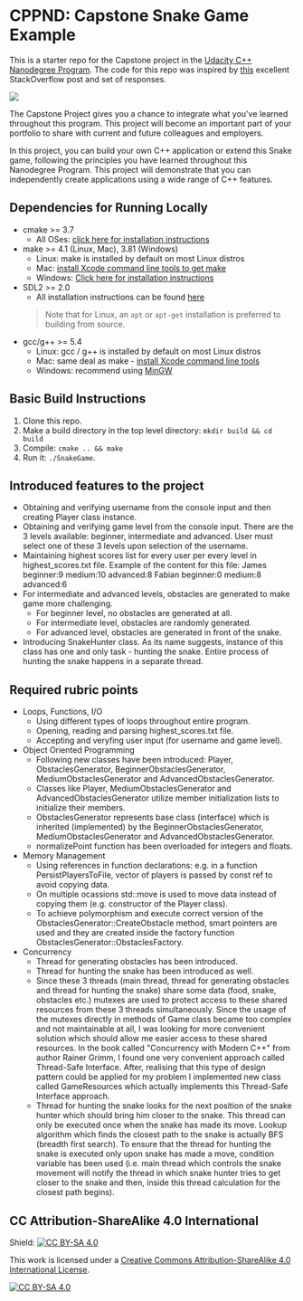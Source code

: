 # CPPND: Capstone Snake Game Example

This is a starter repo for the Capstone project in the [Udacity C++ Nanodegree Program](https://www.udacity.com/course/c-plus-plus-nanodegree--nd213). The code for this repo was inspired by [this](https://codereview.stackexchange.com/questions/212296/snake-game-in-c-with-sdl) excellent StackOverflow post and set of responses.

<img src="snake_game.gif"/>

The Capstone Project gives you a chance to integrate what you've learned throughout this program. This project will become an important part of your portfolio to share with current and future colleagues and employers.

In this project, you can build your own C++ application or extend this Snake game, following the principles you have learned throughout this Nanodegree Program. This project will demonstrate that you can independently create applications using a wide range of C++ features.

## Dependencies for Running Locally
* cmake >= 3.7
  * All OSes: [click here for installation instructions](https://cmake.org/install/)
* make >= 4.1 (Linux, Mac), 3.81 (Windows)
  * Linux: make is installed by default on most Linux distros
  * Mac: [install Xcode command line tools to get make](https://developer.apple.com/xcode/features/)
  * Windows: [Click here for installation instructions](http://gnuwin32.sourceforge.net/packages/make.htm)
* SDL2 >= 2.0
  * All installation instructions can be found [here](https://wiki.libsdl.org/Installation)
  >Note that for Linux, an `apt` or `apt-get` installation is preferred to building from source. 
* gcc/g++ >= 5.4
  * Linux: gcc / g++ is installed by default on most Linux distros
  * Mac: same deal as make - [install Xcode command line tools](https://developer.apple.com/xcode/features/)
  * Windows: recommend using [MinGW](http://www.mingw.org/)

## Basic Build Instructions

1. Clone this repo.
2. Make a build directory in the top level directory: `mkdir build && cd build`
3. Compile: `cmake .. && make`
4. Run it: `./SnakeGame`.


## Introduced features to the project

* Obtaining and verifying username from the console input and then creating Player class instance.
* Obtaining and verifying game level from the console input. There are  the 3 levels available: beginner, intermediate and advanced. User must select one of these 3 levels upon selection of the username.
* Maintaining highest scores list for every user per every level in highest_scores.txt file. Example of the content for this file:
James beginner:9 medium:10 advanced:8
Fabian beginner:0 medium:8 advanced:6
* For intermediate and advanced levels, obstacles are generated to make game more challenging.
  * For beginner level, no obstacles are generated at all.
  * For intermediate level, obstacles are randomly generated.
  * For advanced level, obstacles are generated in front of the snake.
* Introducing SnakeHunter class. As its name suggests, instance of this class has one and only task - hunting the snake. Entire process of hunting the snake happens in a separate thread.

## Required rubric points

* Loops, Functions, I/O
  * Using different types of loops throughout entire program.
  * Opening, reading and parsing highest_scores.txt file.
  * Accepting and veryfing user input (for username and game level).
* Object Oriented Programming
  * Following new classes have been introduced: Player, ObstaclesGenerator, BeginnerObstaclesGenerator, MediumObstaclesGenerator and AdvancedObstaclesGenerator.
  * Classes like Player, MediumObstaclesGenerator and AdvancedObstaclesGenerator utilize member initialization lists to initialize their members.
  * ObstaclesGenerator represents base class (interface) which is inherited (implemented) by the BeginnerObstaclesGenerator, MediumObstaclesGenerator and AdvancedObstaclesGenerator.
  * normalizePoint function has been overloaded for integers and floats.
* Memory Management
  * Using references in function declarations: e.g. in a function PersistPlayersToFile, vector of players is passed by const ref to avoid copying data.
  * On multiple ocassions std::move is used to move data instead of copying them (e.g. constructor of the Player class).
  * To achieve polymorphism and execute correct version of the ObstaclesGenerator::CreateObstacle method, smart pointers are used and they are created inside the factory function ObstaclesGenerator::ObstaclesFactory.
* Concurrency
  * Thread for generating obstacles has been introduced.
  * Thread for hunting the snake has been introduced as well.
  * Since these 3 threads (main thread, thread for generating obstacles and thread for hunting the snake) share some data (food, snake, obstacles etc.) mutexes are used to protect access to these shared resources from these 3 threads simultaneously. Since the usage of the mutexes directly in methods of Game class became too complex and not maintainable at all, I was looking for more convenient solution which should allow me easier access to these shared resources. In the book called "Concurrency with Modern C++" from author Rainer Grimm, I found one very convenient approach called Thread-Safe Interface. After, realising that this type of design pattern could be applied for my problem I implemented new class called GameResources which actually implements this Thread-Safe Interface approach.
  * Thread for hunting the snake looks for the next position of the snake hunter which should bring him closer to the snake. This thread can only be executed once when the snake has made its move. Lookup algorithm which finds the closest path to the snake is actually BFS (breadth first search). To ensure that the thread for hunting the snake is executed only upon snake has made a move, condition variable has been used (i.e. main thread which controls the snake movement will notify the thread in which snake hunter tries to get closer to the snake and then, inside this thread calculation for the closest path begins).

## CC Attribution-ShareAlike 4.0 International


Shield: [![CC BY-SA 4.0][cc-by-sa-shield]][cc-by-sa]

This work is licensed under a
[Creative Commons Attribution-ShareAlike 4.0 International License][cc-by-sa].

[![CC BY-SA 4.0][cc-by-sa-image]][cc-by-sa]

[cc-by-sa]: http://creativecommons.org/licenses/by-sa/4.0/
[cc-by-sa-image]: https://licensebuttons.net/l/by-sa/4.0/88x31.png
[cc-by-sa-shield]: https://img.shields.io/badge/License-CC%20BY--SA%204.0-lightgrey.svg
